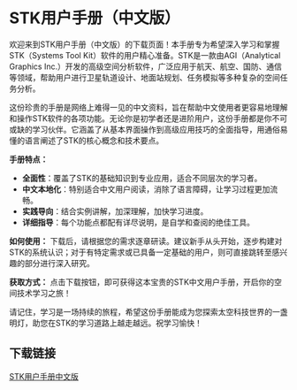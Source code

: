 # STK用户手册（中文版）

欢迎来到STK用户手册（中文版）的下载页面！本手册专为希望深入学习和掌握STK（Systems Tool Kit）软件的用户精心准备。STK是一款由AGI（Analytical Graphics Inc.）开发的高级空间分析软件，广泛应用于航天、航空、国防、通信等领域，帮助用户进行卫星轨道设计、地面站规划、任务模拟等多种复杂的空间任务分析。

这份珍贵的手册是网络上难得一见的中文资料，旨在帮助中文使用者更容易地理解和操作STK软件的各项功能。无论你是初学者还是进阶用户，这份手册都是你不可或缺的学习伙伴。它涵盖了从基本界面操作到高级应用技巧的全面指导，用通俗易懂的语言阐述了STK的核心概念和技术要点。

**手册特点：**
- **全面性**：覆盖了STK的基础知识到专业应用，适合不同层次的学习者。
- **中文本地化**：特别适合中文用户阅读，消除了语言障碍，让学习过程更加流畅。
- **实践导向**：结合实例讲解，加深理解，加快学习进度。
- **详细指导**：每个功能点都配有详尽说明，是自学和查阅的绝佳工具。

**如何使用：**
下载后，请根据您的需求逐章研读。建议新手从头开始，逐步构建对STK的系统认识；对于有特定需求或已具备一定基础的用户，则可直接跳转至感兴趣的部分进行深入研究。

**获取方式：**
点击下载按钮，即可获得这本宝贵的STK中文用户手册，开启你的空间技术学习之旅！

请记住，学习是一场持续的旅程，希望这份手册能成为您探索太空科技世界的一盏明灯，助您在STK的学习道路上越走越远。祝学习愉快！

## 下载链接

[STK用户手册中文版](https://pan.quark.cn/s/2e9bee74d0a4)